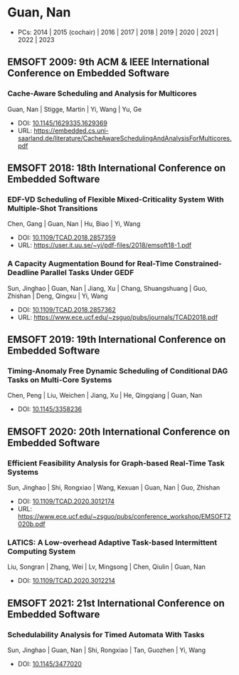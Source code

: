 # Guan, Nan

* PCs: 2014 | 2015 (cochair) | 2016 | 2017 | 2018 | 2019 | 2020 | 2021 | 2022 | 2023

## EMSOFT 2009: 9th ACM & IEEE International Conference on Embedded Software

### Cache-Aware Scheduling and Analysis for Multicores
Guan, Nan | Stigge, Martin | Yi, Wang | Yu, Ge
* DOI: [10.1145/1629335.1629369](https://doi.org/10.1145/1629335.1629369)
* URL: <https://embedded.cs.uni-saarland.de/literature/CacheAwareSchedulingAndAnalysisForMulticores.pdf>

## EMSOFT 2018: 18th International Conference on Embedded Software

### EDF-VD Scheduling of Flexible Mixed-Criticality System With Multiple-Shot Transitions
Chen, Gang | Guan, Nan | Hu, Biao | Yi, Wang
* DOI: [10.1109/TCAD.2018.2857359](https://doi.org/10.1109/TCAD.2018.2857359)
* URL: <https://user.it.uu.se/~yi/pdf-files/2018/emsoft18-1.pdf>

### A Capacity Augmentation Bound for Real-Time Constrained-Deadline Parallel Tasks Under GEDF
Sun, Jinghao | Guan, Nan | Jiang, Xu | Chang, Shuangshuang | Guo, Zhishan | Deng, Qingxu | Yi, Wang
* DOI: [10.1109/TCAD.2018.2857362](https://doi.org/10.1109/TCAD.2018.2857362)
* URL: <https://www.ece.ucf.edu/~zsguo/pubs/journals/TCAD2018.pdf>

## EMSOFT 2019: 19th International Conference on Embedded Software

### Timing-Anomaly Free Dynamic Scheduling of Conditional DAG Tasks on Multi-Core Systems
Chen, Peng | Liu, Weichen | Jiang, Xu | He, Qingqiang | Guan, Nan
* DOI: [10.1145/3358236](https://doi.org/10.1145/3358236)

## EMSOFT 2020: 20th International Conference on Embedded Software

### Efficient Feasibility Analysis for Graph-based Real-Time Task Systems
Sun, Jinghao | Shi, Rongxiao | Wang, Kexuan | Guan, Nan | Guo, Zhishan
* DOI: [10.1109/TCAD.2020.3012174](https://doi.org/10.1109/TCAD.2020.3012174)
* URL: <https://www.ece.ucf.edu/~zsguo/pubs/conference_workshop/EMSOFT2020b.pdf>

### LATICS: A Low-overhead Adaptive Task-based Intermittent Computing System
Liu, Songran | Zhang, Wei | Lv, Mingsong | Chen, Qiulin | Guan, Nan
* DOI: [10.1109/TCAD.2020.3012214](https://doi.org/10.1109/TCAD.2020.3012214)

## EMSOFT 2021: 21st International Conference on Embedded Software

### Schedulability Analysis for Timed Automata With Tasks
Sun, Jinghao | Guan, Nan | Shi, Rongxiao | Tan, Guozhen | Yi, Wang
* DOI: [10.1145/3477020](https://doi.org/10.1145/3477020)

